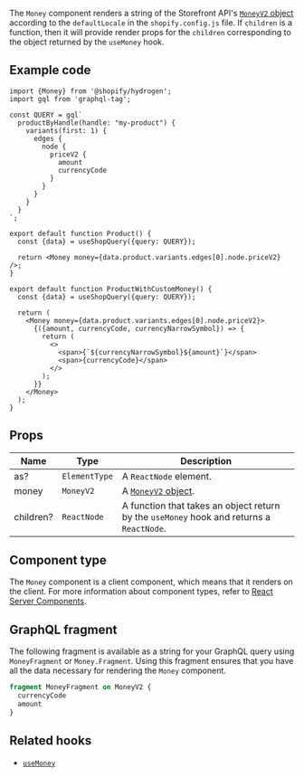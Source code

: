 <!-- This file is generated from source code in the Shopify/hydrogen repo. Edit the files in /packages/hydrogen/src/components/Money and run 'yarn generate-docs' at the root of this repo. For more information, refer to https://github.com/Shopify/shopify-dev/blob/main/content/internal/operations/hydrogen-reference-docs.md. -->

The `Money` component renders a string of the Storefront API's
[`MoneyV2` object](/api/storefront/reference/common-objects/moneyv2) according to the
`defaultLocale` in the `shopify.config.js` file. If `children` is a function, then it will
provide render props for the `children` corresponding to the object returned by the `useMoney` hook.

## Example code

```tsx
import {Money} from '@shopify/hydrogen';
import gql from 'graphql-tag';

const QUERY = gql`
  productByHandle(handle: "my-product") {
    variants(first: 1) {
      edges {
        node {
          priceV2 {
            amount
            currencyCode
          }
        }
      }
    }
  }
`;

export default function Product() {
  const {data} = useShopQuery({query: QUERY});

  return <Money money={data.product.variants.edges[0].node.priceV2} />;
}

export default function ProductWithCustomMoney() {
  const {data} = useShopQuery({query: QUERY});

  return (
    <Money money={data.product.variants.edges[0].node.priceV2}>
      {({amount, currencyCode, currencyNarrowSymbol}) => {
        return (
          <>
            <span>{`${currencyNarrowSymbol}${amount}`}</span>
            <span>{currencyCode}</span>
          </>
        );
      }}
    </Money>
  );
}
```

## Props

| Name      | Type                     | Description                                                                              |
| --------- | ------------------------ | ---------------------------------------------------------------------------------------- |
| as?       | <code>ElementType</code> | A `ReactNode` element.                                                                   |
| money     | <code>MoneyV2</code>     | A [`MoneyV2` object](/api/storefront/reference/common-objects/moneyv2).                  |
| children? | <code>ReactNode</code>   | A function that takes an object return by the `useMoney` hook and returns a `ReactNode`. |

## Component type

The `Money` component is a client component, which means that it renders on the client. For more information about component types, refer to [React Server Components](/custom-storefronts/hydrogen/framework/react-server-components).

## GraphQL fragment

The following fragment is available as a string for your GraphQL query using `MoneyFragment` or `Money.Fragment`. Using this fragment ensures that you have all the data necessary for rendering the `Money` component.

```graphql
fragment MoneyFragment on MoneyV2 {
  currencyCode
  amount
}
```

## Related hooks

- [`useMoney`](/api/hydrogen/hooks/primitive/usemoney)
